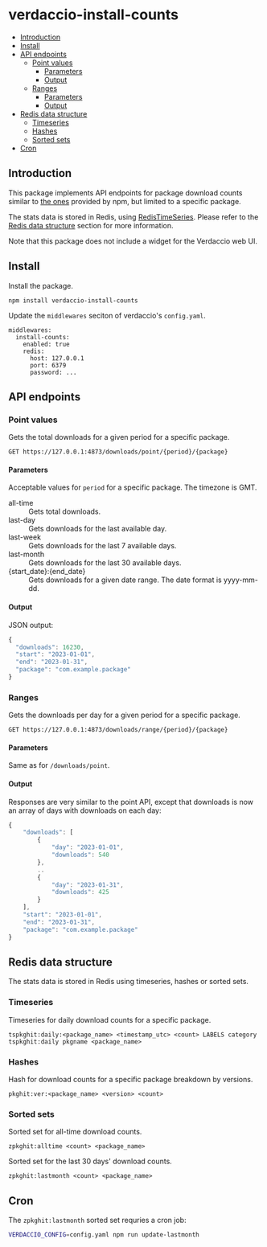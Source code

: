 # verdaccio-install-counts

<!-- vscode-markdown-toc -->
* [Introduction](#Introduction)
* [Install](#Install)
* [API endpoints](#APIendpoints)
    * [Point values](#Pointvalues)
        * [Parameters](#Parameters)
        * [Output](#Output)
    * [Ranges](#Ranges)
        * [Parameters](#Parameters-1)
        * [Output](#Output-1)
* [Redis data structure](#Redisdatastructure)
    * [Timeseries](#Timeseries)
    * [Hashes](#Hashes)
    * [Sorted sets](#Sortedsets)
* [Cron](#Cron)

<!-- vscode-markdown-toc-config
    numbering=false
    autoSave=true
    /vscode-markdown-toc-config -->
<!-- /vscode-markdown-toc -->

## <a name='Introduction'></a>Introduction

This package implements API endpoints for package download counts similar to [the ones](https://raw.githubusercontent.com/npm/registry/master/docs/install-counts.md) provided by npm, but limited to a specific package.

The stats data is stored in Redis, using [RedisTimeSeries](https://redis.io/docs/stack/timeseries/). Please refer to the [Redis data structure](#redis-data-structure) section for more information.

Note that this package does not include a widget for the Verdaccio web UI.

## <a name='Install'></a>Install

Install the package.
```
npm install verdaccio-install-counts
```

Update the `middlewares` seciton of verdaccio's `config.yaml`.
```
middlewares:
  install-counts:
    enabled: true
    redis:
      host: 127.0.0.1
      port: 6379
      password: ...
```

## <a name='APIendpoints'></a>API endpoints

### <a name='Pointvalues'></a>Point values

Gets the total downloads for a given period for a specific package.

```
GET https://127.0.0.1:4873/downloads/point/{period}/{package}
```

#### <a name='Parameters'></a>Parameters

Acceptable values for `period` for a specific package. The timezone is GMT.

<dl>
    <dt>all-time</dt>
    <dd>Gets total downloads.</dd>
    <dt>last-day</dt>
    <dd>Gets downloads for the last available day.</dd>
    <dt>last-week</dt>
    <dd>Gets downloads for the last 7 available days.</dd>
    <dt>last-month</dt>
    <dd>Gets downloads for the last 30 available days.</dd>
    <dt>{start_date}:{end_date}</dt>
    <dd>Gets downloads for a given date range. The date format is yyyy-mm-dd.</dd>
</dl>

#### <a name='Output'></a>Output

JSON output:

```javascript
{
  "downloads": 16230,
  "start": "2023-01-01",
  "end": "2023-01-31",
  "package": "com.example.package"
}
```

### <a name='Ranges'></a>Ranges

Gets the downloads per day for a given period for a specific package.

```
GET https://127.0.0.1:4873/downloads/range/{period}/{package}
```

#### <a name='Parameters-1'></a>Parameters

Same as for `/downloads/point`.

#### <a name='Output-1'></a>Output

Responses are very similar to the point API, except that downloads is now an array of days with downloads on each day:

```javascript
{
    "downloads": [
        {
            "day": "2023-01-01",
            "downloads": 540
        },
        ..
        {
            "day": "2023-01-31",
            "downloads": 425
        }
    ],
    "start": "2023-01-01",
    "end": "2023-01-31",
    "package": "com.example.package"
}
```

## <a name='Redisdatastructure'></a>Redis data structure

The stats data is stored in Redis using timeseries, hashes or sorted sets.

### <a name='Timeseries'></a>Timeseries

Timeseries for daily download counts for a specific package.
```
tspkghit:daily:<package_name> <timestamp_utc> <count> LABELS category tspkghit:daily pkgname <package_name>
```

### <a name='Hashes'></a>Hashes

Hash for download counts for a specific package breakdown by versions.
```
pkghit:ver:<package_name> <version> <count>
```

### <a name='Sortedsets'></a>Sorted sets

Sorted set for all-time download counts.
```
zpkghit:alltime <count> <package_name>
```

Sorted set for the last 30 days' download counts.
```
zpkghit:lastmonth <count> <package_name> 
```

## <a name='Cron'></a>Cron

The `zpkghit:lastmonth` sorted set requries a cron job:
```bash
VERDACCIO_CONFIG=config.yaml npm run update-lastmonth
```
